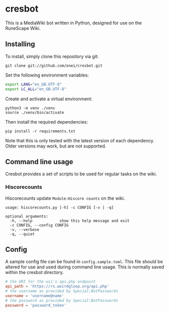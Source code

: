 cresbot
=======

This is a MediaWiki bot written in Python, designed for use on the RuneScape Wiki.

## Installing
To install, simply clone this repository via git:
```
git clone git://github.com/onei/cresbot.git
```

Set the following environment variables:
```bash
export LANG="en_GB.UTF-8"
export LC_ALL="en_GB.UTF-8"
```

Create and activate a virtual environment:
```
python3 -m venv ./venv
source ./venv/bin/activate
```

Then install the required dependencies:
```
pip install -r requirements.txt
```

Note that this is only tested with the latest version of each dependency. Older versions may work, but are not supported.

## Command line usage
Cresbot provides a set of scripts to be used for regular tasks on the wiki.

### Hiscorecounts
Hiscorecounts update `Module:Hiscore counts` on the wiki.

```
usage: hiscorecounts.py [-h] -c CONFIG [-v | -q]

optional arguments:
  -h, --help            show this help message and exit
  -c CONFIG, --config CONFIG
  -v, --verbose
  -q, --quiet
```

## Config
A sample config file can be found in `config.sample.toml`. This file should be altered for use and used during command line usage. This is normally saved within the cresbot directory.

```toml
# the URI for the wii's api.php endpoint
api_path = 'https://rs.weirdgloop.org/api.php'
# the username as provided by Special:BotPasswords
username = 'username@name'
# the password as provided by Special:BotPasswords
password = 'password_token'
```
